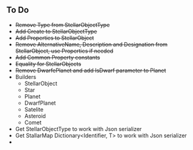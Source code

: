 ## To Do
* ~~Remove Type from StellarObjectType~~
* ~~Add Create to StellarObjectType~~
* ~~Add Properties to StellarObject~~
* ~~Remove AlternativeName, Description and Designation from StellarObject, use Properties if needed~~
* ~~Add Common Property constants~~
* ~~Equality for StellarObjects~~
* ~~Remove DwarfePlanet and add IsDwarf parameter to Planet~~
* Builders
	* StellarObject
	* Star
	* Planet
	* DwarfPlanet
	* Satelite
	* Asteroid
	* Comet
* Get StellarObjectType to work with Json serializer
* Get StallarMap Dictionary<Identifier, T> to work with Json serializer
* 
